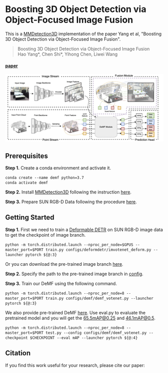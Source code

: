 # Boosting 3D Object Detection via Object-Focused Image Fusion

This is a [MMDetection3D](https://github.com/open-mmlab/mmdetection3d) implementation of the paper Yang et al, "Boosting 3D Object Detection via Object-Focused Image Fusion".

> Boosting 3D Object Detection via Object-Focused Image Fusion  
> Hao Yang*, Chen Shi*, Yihong Chen, Liwei Wang 
>

#### [paper]()
![Pipeline](figs/pipeline.png)


## Prerequisites
**Step 1.** Create a conda environment and activate it.
```
conda create --name demf python=3.7
conda activate demf
```

**Step 2.** Install [MMDetection3D](https://github.com/open-mmlab/mmdetection3d) following the instruction [here](https://github.com/open-mmlab/mmdetection3d/blob/master/docs/en/getting_started.md).

**Step 3.** Prepare SUN RGB-D Data following the procedure [here](https://github.com/open-mmlab/mmdetection3d/tree/master/data/sunrgbd).

## Getting Started
**Step 1.** First we need to train a [Deformable DETR](https://arxiv.org/abs/2010.04159?context=cs) on SUN RGB-D image data to get the checkpoint of image branch.
```shell
python -m torch.distributed.launch --nproc_per_node=$GPUS --master_port=$PORT train.py configs/deformdetr/imvotenet_deform.py --launcher pytorch ${@:3}
```

Or you can download the pre-trained image branch [here](https://drive.google.com/file/d/1H0SGOSvfYU45ID38CvQohIyAUeAXm3Ra/view?usp=sharing).

**Step 2.**
Specify the path to the pre-trained image branch in [config](configs/demf/demf_votenet.py).

**Step 3.** Train our DeMF using the following command.
```shell
python -m torch.distributed.launch --nproc_per_node=8 --master_port=$PORT train.py configs/demf/demf_votenet.py --launcher pytorch ${@:3}
```
We also provide pre-trained DeMF [here](https://drive.google.com/file/d/1s7mOJbz3__qdGLpA10MbK2KLHDIX6rmX/view?usp=sharing). Use eval.py to evaluate the pretrained model and you will get the 65.5mAP@0.25 and 46.1mAP@0.5.
```shell
python -m torch.distributed.launch --nproc_per_node=8 --master_port=$PORT test.py --config configs/demf/demf_votenet.py --checkpoint $CHECKPOINT --eval mAP --launcher pytorch ${@:4}
```

## Citation
If you find this work useful for your research, please cite our paper: